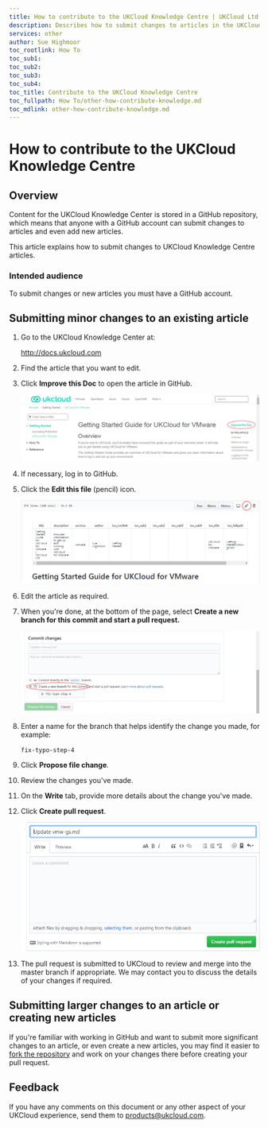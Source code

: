 ```yaml
---
title: How to contribute to the UKCloud Knowledge Centre | UKCloud Ltd
description: Describes how to submit changes to articles in the UKCloud Knowledge Centre and how to create new articles
services: other
author: Sue Highmoor
toc_rootlink: How To
toc_sub1: 
toc_sub2:
toc_sub3:
toc_sub4:
toc_title: Contribute to the UKCloud Knowledge Centre
toc_fullpath: How To/other-how-contribute-knowledge.md
toc_mdlink: other-how-contribute-knowledge.md
---
```


# How to contribute to the UKCloud Knowledge Centre

## Overview

Content for the UKCloud Knowledge Center is stored in a GitHub repository, which means that anyone with a GitHub account can submit changes to articles and even add new articles.

This article explains how to submit changes to UKCloud Knowledge Centre articles.

### Intended audience

To submit changes or new articles you must have a GitHub account.

## Submitting minor changes to an existing article

1. Go to the UKCloud Knowledge Center at:

    <http://docs.ukcloud.com>

2. Find the article that you want to edit.

3. Click **Improve this Doc** to open the article in GitHub.

    ![Improve this Doc link](images/other-improve-doc.png)

4. If necessary, log in to GitHub.

5. Click the **Edit this file** (pencil) icon.

    ![Edit this file icon in GitHub](images/other-github-ico-edit.png)

6. Edit the article as required.

7. When you're done, at the bottom of the page, select **Create a new branch for this commit and start a pull request.**

    ![Create new branch option](images/other-github-new-branch.png)

8. Enter a name for the branch that helps identify the change you made, for example:

       fix-typo-step-4

9. Click **Propose file change**.

10. Review the changes you've made.

11. On the **Write** tab, provide more details about the change you've made.

12. Click **Create pull request**.

    ![Create pull request](images/other-github-pull-request.png)

13. The pull request is submitted to UKCloud to review and merge into the master branch if appropriate. We may contact you to discuss the details of your changes if required.

## Submitting larger changes to an article or creating new articles

If you're familiar with working in GitHub and want to submit more significant changes to an article, or even create a new articles, you may find it easier to [fork the repository](https://help.github.com/articles/fork-a-repo/) and work on your changes there before creating your pull request.

## Feedback

If you have any comments on this document or any other aspect of your UKCloud experience, send them to <products@ukcloud.com>.